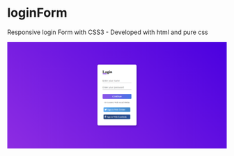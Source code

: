 # loginForm
Responsive login Form with CSS3 - 
Developed with html and pure css

![](https://github.com/MatheusMdn/loginForm/blob/master/assets/Screenshot.png)

